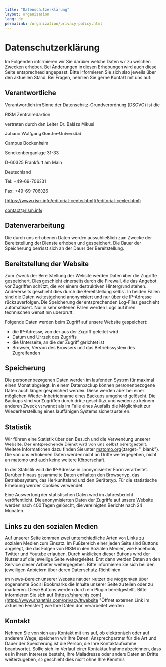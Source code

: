 ```yaml
---
title: "Datenschutzerklärung"
layout: organization
lang: de
permalink: /organization/privacy-policy.html
---
```


# Datenschutzerklärung

Im Folgenden informieren wir Sie darüber welche Daten wir zu welchen Zwecken erheben. Bei Änderungen in diesen Erhebungen wird auch diese Seite entsprechend angepasst. Bitte informieren Sie sich also jeweils über den aktuellen Stand. Bei Fragen, nehmen Sie gerne Kontakt mit uns auf:

## Verantwortliche

Verantwortlich im Sinne der Datenschutz-Grundverordnung (DSGVO) ist die

RISM Zentralredaktion 

vertreten durch den Leiter Dr. Balázs Mikusi

Johann Wolfgang Goethe-Universität 

Campus Bockenheim 

Senckenberganlage 31-33 

D-60325 Frankfurt am Main

Deutschland

Tel: +49-69-706231

Fax: +49-69-706026

[https://www.rism.info/editorial-center.html](/editorial-center.html)

contact@rism.info 

## Datenverarbeitung

Die durch uns erhobenen Daten werden ausschließlich zum Zwecke der Bereitstellung der Dienste erhoben und gespeichert. Die Dauer der Speicherung bemisst sich an der Dauer der Bereitstellung.

## Bereitstellung der Website

Zum Zweck der Bereitstellung der Website werden Daten über die Zugriffe gespeichert. Dies geschieht einerseits durch die Firewall, die das Angebot vor Zugriffen schützt, die vor einem destruktiven Hintergrund stehen. Andererseits geschieht dies durch die Bereitstellung selbst. In beiden Fällen sind die Daten weitestgehend anonymisiert und nur über die IP-Adresse rückzuverfolgen. Die Speicherung der entsprechenden Log-Files geschieht automatisiert. Nur in sehr seltenen Fällen werden Logs auf ihren technischen Gehalt hin überprüft.

Folgende Daten werden beim Zugriff auf unsere Website gespeichert:

* die IP-Adresse, von der aus der Zugriff geleitet wird
* Datum und Uhrzeit des Zugriffs
* die Unterseite, an die der Zugriff gerichtet ist
* Browser, Version des Browsers und das Betriebssystem des Zugreifenden

## Speicherung

Die personenbezogenen Daten werden im laufenden System für maximal einen Monat abgelegt. In einem Datenbackup können personenbezogene Daten auch länger gespeichert werden. Diese werden aber bei einer möglichen Wieder-Inbetriebname eines Backups umgehend gelöscht. Die Backups sind vor Zugriffen durch dritte geschützt und werden zu keinem anderen Zweck verwandt als im Falle eines Ausfalls die Möglichkeit zur Wiederherstellung eines lauffähigen Systems sicherzustellen.

## Statistik

Wir führen eine Statistik über den Besuch und die Verwendung unserer Website. Der entsprechende Dienst wird von uns selbst bereitgestellt. Weitere Informationen dazu finden Sie unter [matomo.org](http://matomo.org/){:target="_blank"}. Die von uns erhobenen Daten werden nicht an Dritte weitergegeben, nicht an matomo und auch keine weitere Körperschaft.

In der Statistik wird die IP-Adresse in anonymisierter Form verarbeitet. Darüber hinaus gesammelte Daten enthalten den Browsertyp, das Betriebssystem, das Herkunftsland und den Gerätetyp. Für die statistische Erhebung werden Cookies verwendet.

Eine Auswertung der statistischen Daten wird im Jahresbericht veröffentlicht. Die anonymisierten Daten der Zugriffe auf unsere Website werden nach 400 Tagen gelöscht, die vereinigten Berichte nach 24 Monaten.

## Links zu den sozialen Medien

Auf unserer Seite kommen zwei unterschiedliche Arten von Links zu sozialen Medien zum Einsatz. Im Fußbereich einer jeden Seite sind Buttons angelegt, die das Folgen von RISM in den Sozialen Medien, wie Facebook, Twitter und Youtube erlauben. Durch Anklicken dieser Buttons wird der Nutzer auf die jeweilige Seite weitergeleitet. Erst dann werden Daten an den Service dieser Anbieter weitergegeben. Bitte informieren Sie sich bei den jeweiligen Anbietern über deren Datenschutz-Richtlinien.

Im News-Bereich unserer Website hat der Nutzer die Möglichkeit über sogenannte Social Bookmarks die Inhalte unserer Seite zu teilen oder zu markieren. Diese Buttons werden durch ein Plugin bereitgestellt. Bitte informieren Sie sich auf [https://sharethis.com](https://www.sharethis.com/privacy/#website "Öffnet externen Link im aktuellen Fenster") wie Ihre Daten dort verarbeitet werden.

## Kontakt

Nehmen Sie von sich aus Kontakt mit uns auf, ob elektronisch oder auf anderem Wege, speichern wir Ihre Daten. Ansprechpartner für die Art und Dauer der Speicherung ist die Person, die Ihre Kontaktaufnahme beantwortet. Sollte sich im Verlauf einer Kontaktaufnahme abzeichnen, dass es in Ihrem Interesse besteht, Ihre Mailadresse oder andere Daten an Dritte weiterzugeben, so geschieht dies nicht ohne Ihre Kenntnis.
